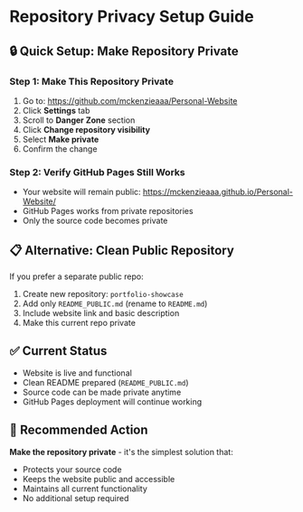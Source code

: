 # Repository Privacy Setup Guide

## 🔒 Quick Setup: Make Repository Private

### Step 1: Make This Repository Private
1. Go to: https://github.com/mckenzieaaa/Personal-Website
2. Click **Settings** tab
3. Scroll to **Danger Zone** section  
4. Click **Change repository visibility**
5. Select **Make private**
6. Confirm the change

### Step 2: Verify GitHub Pages Still Works
- Your website will remain public: https://mckenzieaaa.github.io/Personal-Website/
- GitHub Pages works from private repositories
- Only the source code becomes private

## 📋 Alternative: Clean Public Repository

If you prefer a separate public repo:

1. Create new repository: `portfolio-showcase`
2. Add only `README_PUBLIC.md` (rename to `README.md`)
3. Include website link and basic description
4. Make this current repo private

## ✅ Current Status
- Website is live and functional
- Clean README prepared (`README_PUBLIC.md`)
- Source code can be made private anytime
- GitHub Pages deployment will continue working

## 🚀 Recommended Action
**Make the repository private** - it's the simplest solution that:
- Protects your source code
- Keeps the website public and accessible
- Maintains all current functionality
- No additional setup required

